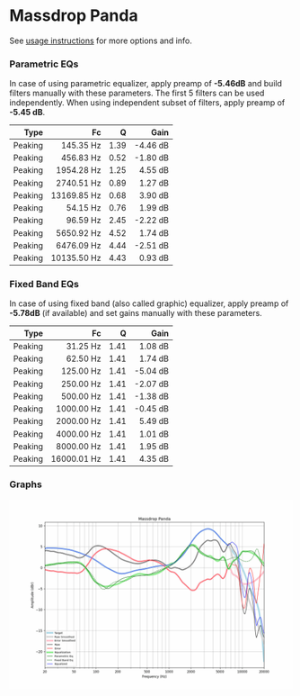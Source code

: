 # Massdrop Panda
See [usage instructions](https://github.com/jaakkopasanen/AutoEq#usage) for more options and info.

### Parametric EQs
In case of using parametric equalizer, apply preamp of **-5.46dB** and build filters manually
with these parameters. The first 5 filters can be used independently.
When using independent subset of filters, apply preamp of **-5.45 dB**.

| Type    | Fc          |    Q | Gain     |
|--------:|------------:|-----:|---------:|
| Peaking | 145.35 Hz   | 1.39 | -4.46 dB |
| Peaking | 456.83 Hz   | 0.52 | -1.80 dB |
| Peaking | 1954.28 Hz  | 1.25 | 4.55 dB  |
| Peaking | 2740.51 Hz  | 0.89 | 1.27 dB  |
| Peaking | 13169.85 Hz | 0.68 | 3.90 dB  |
| Peaking | 54.15 Hz    | 0.76 | 1.99 dB  |
| Peaking | 96.59 Hz    | 2.45 | -2.22 dB |
| Peaking | 5650.92 Hz  | 4.52 | 1.74 dB  |
| Peaking | 6476.09 Hz  | 4.44 | -2.51 dB |
| Peaking | 10135.50 Hz | 4.43 | 0.93 dB  |

### Fixed Band EQs
In case of using fixed band (also called graphic) equalizer, apply preamp of **-5.78dB**
(if available) and set gains manually with these parameters.

| Type    | Fc          |    Q | Gain     |
|--------:|------------:|-----:|---------:|
| Peaking | 31.25 Hz    | 1.41 | 1.08 dB  |
| Peaking | 62.50 Hz    | 1.41 | 1.74 dB  |
| Peaking | 125.00 Hz   | 1.41 | -5.04 dB |
| Peaking | 250.00 Hz   | 1.41 | -2.07 dB |
| Peaking | 500.00 Hz   | 1.41 | -1.38 dB |
| Peaking | 1000.00 Hz  | 1.41 | -0.45 dB |
| Peaking | 2000.00 Hz  | 1.41 | 5.49 dB  |
| Peaking | 4000.00 Hz  | 1.41 | 1.01 dB  |
| Peaking | 8000.00 Hz  | 1.41 | 1.95 dB  |
| Peaking | 16000.01 Hz | 1.41 | 4.35 dB  |

### Graphs
![](./Massdrop%20Panda.png)